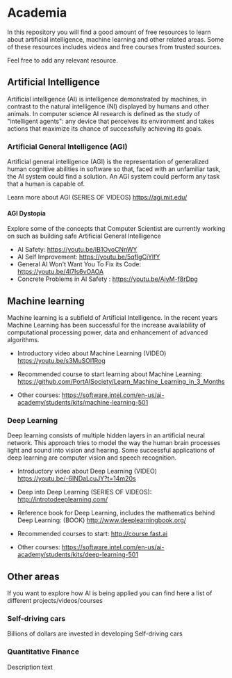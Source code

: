 # Academia
In this repository you will find a good amount of free resources to learn about artificial intelligence, machine learning and other related areas. Some of these resources includes videos and free courses from trusted sources.

Feel free to add any relevant resource.


## Artificial Intelligence

Artificial intelligence (AI) is intelligence demonstrated by machines, in contrast to the natural intelligence (NI) displayed by humans and other animals. In computer science AI research is defined as the study of "intelligent agents": any device that perceives its environment and takes actions that maximize its chance of successfully achieving its goals.


### Artificial General Intelligence (AGI)
Artificial general intelligence (AGI) is the representation of generalized human cognitive abilities in software so that, faced with an unfamiliar task, the AI system could find a solution. An AGI system could perform any task that a human is capable of.

Learn more about AGI (SERIES OF VIDEOS) https://agi.mit.edu/


#### AGI Dystopia
Explore some of the concepts that Computer Scientist are currently working on such as building safe Artificial General Intelligence

- AI Safety: https://youtu.be/IB1OvoCNnWY
- AI Self Improvement: https://youtu.be/5qfIgCiYlfY
- General AI Won't Want You To Fix its Code: https://youtu.be/4l7Is6vOAOA
- Concrete Problems in AI Safety : https://youtu.be/AjyM-f8rDpg

## Machine learning
Machine learning is a subfield of Artificial Intelligence. In the recent years Machine Learning has been successful for the increase availability of computational processing power, data and enhancement of advanced algorithms.

- Introductory video about Machine Learning (VIDEO) https://youtu.be/s3MuSOl1Rog

- Recommended course to start learning about Machine Learning:
https://github.com/PortAISociety/Learn_Machine_Learning_in_3_Months

- Other courses:
https://software.intel.com/en-us/ai-academy/students/kits/machine-learning-501

### Deep Learning
Deep learning consists of multiple hidden layers in an artificial neural network. This approach tries to model the way the human brain processes light and sound into vision and hearing. Some successful applications of deep learning are computer vision and speech recognition.

- Introductory video about Deep Learning (VIDEO) https://youtu.be/-6INDaLcuJY?t=14m20s

- Deep into Deep Learning (SERIES OF VIDEOS): http://introtodeeplearning.com/

- Reference book for Deep Learning, includes the mathematics behind Deep Learning: (BOOK) http://www.deeplearningbook.org/

- Recommended courses to start:
http://course.fast.ai

- Other courses:
https://software.intel.com/en-us/ai-academy/students/kits/deep-learning-501


## Other areas
If you want to explore how AI is being applied you can find here a list of different projects/videos/courses

### Self-driving cars
Billions of dollars are invested in developing Self-driving cars

### Quantitative Finance
Description text
